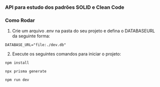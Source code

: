 ### API para estudo dos padrões SOLID e Clean Code
### Como Rodar
1. Crie um arquivo .env na pasta do seu projeto e defina o DATABASEURL da seguinte forma:
```console
DATABASE_URL="file:./dev.db"
```

2. Execute os seguintes comandos para iniciar o projeto:
```console
npm install
```
```console
npx prisma generate
```
```console
npm run dev
```
